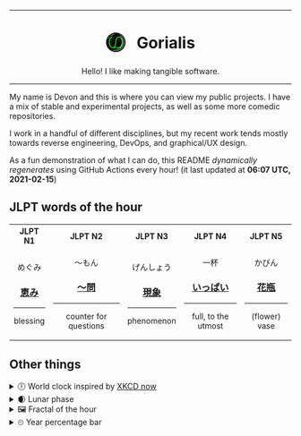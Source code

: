 ***

<h1 align="center">
<sub>
    <img src="readme/resources/avatar.png" height="36">
</sub>
&nbsp;
Gorialis
</h1>
<p align="center">
Hello! I like making tangible software.
</p>

***

My name is Devon and this is where you can view my public projects. I have a mix of stable and experimental projects, as well as some more comedic repositories.

I work in a handful of different disciplines, but my recent work tends mostly towards reverse engineering, DevOps, and graphical/UX design.

As a fun demonstration of what I can do, this README *dynamically regenerates* using GitHub Actions every hour! (it last updated at **06:07 UTC, 2021-02-15**)

<h2>JLPT words of the hour</h2>
<table>
    <tr>
        <th>JLPT N1</th>
        <th>JLPT N2</th>
        <th>JLPT N3</th>
        <th>JLPT N4</th>
        <th>JLPT N5</th>
    </tr>
    <tr>
        <td>
            <p align="center">めぐみ</p>
            <h3 align="center"><b><a href="https://jisho.org/search/%E6%81%B5%E3%81%BF">恵み</a></b></h3>
            <hr>
            <p align="center">blessing</p>
        </td>
        <td>
            <p align="center">～もん</p>
            <h3 align="center"><b><a href="https://jisho.org/search/%EF%BD%9E%E5%95%8F">～問</a></b></h3>
            <hr>
            <p align="center">counter for questions</p>
        </td>
        <td>
            <p align="center">げんしょう</p>
            <h3 align="center"><b><a href="https://jisho.org/search/%E7%8F%BE%E8%B1%A1">現象</a></b></h3>
            <hr>
            <p align="center">phenomenon</p>
        </td>
        <td>
            <p align="center">一杯</p>
            <h3 align="center"><b><a href="https://jisho.org/search/%E3%81%84%E3%81%A3%E3%81%B1%E3%81%84">いっぱい</a></b></h3>
            <hr>
            <p align="center">full,<wbr> to the utmost</p>
        </td>
        <td>
            <p align="center">かびん</p>
            <h3 align="center"><b><a href="https://jisho.org/search/%E8%8A%B1%E7%93%B6">花瓶</a></b></h3>
            <hr>
            <p align="center">(flower) vase</p>
        </td>
    </tr>
</table>

<h2>Other things</h2>
<details>
<summary>🕕  World clock inspired by <a href="https://xkcd.com/now">XKCD now</a></summary>

> <img src="generated/now.png" width="512">

</details>
<details>
<summary>🌒 Lunar phase</summary>

The moon is approximately 13.95% through its phase (Waxing Crescent).

</details>
<details>
<summary>&#x1f5bc; Fractal of the hour</summary>

> <img src="generated/fractal.png" width="512">

</details>
<details>
<summary>&#x23f2; Year percentage bar</summary>
<pre><code>2021 [██▁▁▁▁▁▁▁▁▁▁▁▁▁▁▁▁▁▁] 12.40%</code></pre>
</details>
